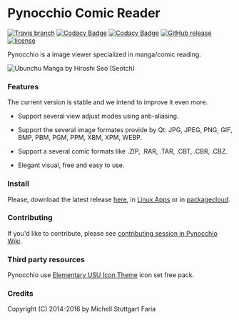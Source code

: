 Pynocchio Comic Reader
==================
[![Travis branch](https://img.shields.io/travis/pynocchio/pynocchio/develop.svg)](8d26e64eb5016f69e72fbd5ea45ecb7b213dc721)
[![Codacy Badge](https://api.codacy.com/project/badge/Grade/a7dfde0bb92a486796cadbe70a036d09)](https://www.codacy.com/app/michellstut/pynocchio?utm_source=github.com&amp;utm_medium=referral&amp;utm_content=pynocchio/pynocchio&amp;utm_campaign=Badge_Grade)
[![Codacy Badge](https://api.codacy.com/project/badge/Coverage/a7dfde0bb92a486796cadbe70a036d09)](https://www.codacy.com/app/michellstut/pynocchio?utm_source=github.com&amp;utm_medium=referral&amp;utm_content=pynocchio/pynocchio&amp;utm_campaign=Badge_Coverage)
[![GitHub release](https://img.shields.io/github/release/pynocchio/pynocchio.svg)](https://github.com/pynocchio/pynocchio)
[![license](https://img.shields.io/github/license/pynocchio/pynocchio.svg)](https://pt.wikipedia.org/wiki/GNU_General_Public_License)

Pynocchio is a image viewer specialized in manga/comic reading.

![Ubunchu Manga by Hiroshi Seo (Seotch)](https://lh3.googleusercontent.com/-p0TtjyX-GgM/VwwYhAAUjrI/AAAAAAAAF04/_JSom_IMmasZfnRn4EPhxKejjj_9aHzYwCCo/s1152-Ic42/snapshot11.png)


### Features

The current version is stable and we intend to improve it even more.

* Support several view adjust modes using anti-aliasing.
* Support the several image formates provide by Qt: JPG, JPEG, PNG, GIF, BMP, PBM, PGM, PPM, XBM, XPM, WEBP.
* Support a several comic formats like .ZIP, .RAR, .TAR, .CBT, .CBR, .CBZ.

* Elegant visual, free and easy to use.

### Install

Please, download the latest release [here](https://github.com/pynocchio/pynocchio/releases/latest), in [Linux Apps](https://www.linux-apps.com/p/1126786) or in [packagecloud](https://packagecloud.io/mstuttgart/pynocchio).

### Contributing

If you'd like to contribute, please see [contributing session in Pynocchio Wiki](https://github.com/pynocchio/pynocchio/wiki/Contributing).

### Third party resources

Pynocchio use [Elementary USU Icon Theme](https://store.kde.org/content/show.php/elementary+USU?content=148128) icon set free pack.

### Credits

Copyright (C) 2014-2016 by Michell Stuttgart Faria
